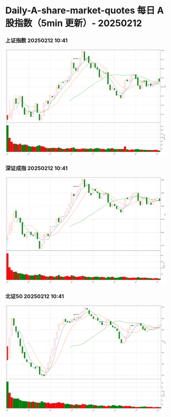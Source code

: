 
# Daily-A-share-market-quotes 每日 A 股指数（5min 更新）- 20250212

### 上证指数 20250212 10:41
![](./fig/2025/2/20250212-sh000001.png)

### 深证成指 20250212 10:41
![](./fig/2025/2/20250212-sz399001.png)

### 北证50 20250212 10:41
![](./fig/2025/2/20250212-bj899050.png)
